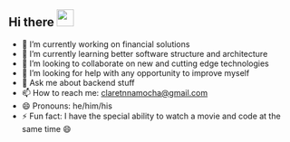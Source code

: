 ## Hi there <img src="https://raw.githubusercontent.com/MartinHeinz/MartinHeinz/master/wave.gif" width="30px">

<!--
**claretnnamocha/claretnnamocha** is a ✨ _special_ ✨ repository because its `README.md` (this file) appears on your GitHub profile.

Here are some ideas to get you started:
-->

- 🔭 I’m currently working on financial solutions
- 🌱 I’m currently learning better software structure and architecture
- 👯 I’m looking to collaborate on  new and cutting edge technologies
- 🤔 I’m looking for help with any opportunity to improve myself
- 💬 Ask me about backend stuff
- 📫 How to reach me: claretnnamocha@gmail.com
- 😄 Pronouns: he/him/his
- ⚡ Fun fact: I have the special ability to watch a movie and code at the same time 😄
